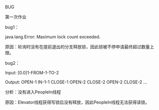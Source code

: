 BUG

第一次作业

bug1：

java.lang.Error: Maximum lock count exceeded.

原因：轮询时没有在提前退出的分支释放锁，因此锁被不停申请最终超过数量上限。

bug2：

Input:
[0.0]1-FROM-1-TO-2

Output:
OPEN-1
IN-1-1
CLOSE-1
OPEN-2
CLOSE-2
OPEN-2
CLOSE-2
...

分析：没有进入PeopleIn线程

原因：Elevator线程获得写锁后没有释放，因此PeopleIn线程无法获得读锁。